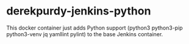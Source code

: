 # derekpurdy-jenkins-python
This docker container just adds Python support (python3 python3-pip python3-venv jq yamllint pylint) to the base Jenkins container.
